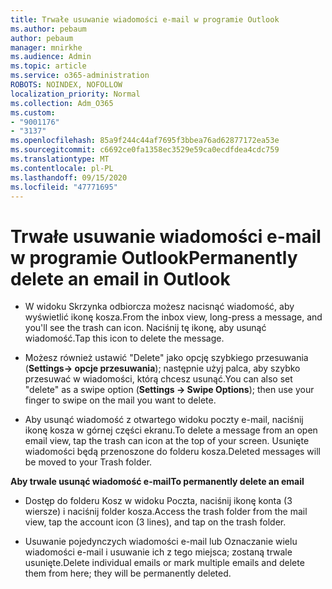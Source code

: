```yaml
---
title: Trwałe usuwanie wiadomości e-mail w programie Outlook
ms.author: pebaum
author: pebaum
manager: mnirkhe
ms.audience: Admin
ms.topic: article
ms.service: o365-administration
ROBOTS: NOINDEX, NOFOLLOW
localization_priority: Normal
ms.collection: Adm_O365
ms.custom:
- "9001176"
- "3137"
ms.openlocfilehash: 85a9f244c44af7695f3bbea76ad62877172ea53e
ms.sourcegitcommit: c6692ce0fa1358ec3529e59ca0ecdfdea4cdc759
ms.translationtype: MT
ms.contentlocale: pl-PL
ms.lasthandoff: 09/15/2020
ms.locfileid: "47771695"
---
```

# <a name="permanently-delete-an-email-in-outlook"></a><span data-ttu-id="b5a82-102">Trwałe usuwanie wiadomości e-mail w programie Outlook</span><span class="sxs-lookup"><span data-stu-id="b5a82-102">Permanently delete an email in Outlook</span></span>

- <span data-ttu-id="b5a82-103">W widoku Skrzynka odbiorcza możesz nacisnąć wiadomość, aby wyświetlić ikonę kosza.</span><span class="sxs-lookup"><span data-stu-id="b5a82-103">From the inbox view, long-press a message, and you'll see the trash can icon.</span></span> <span data-ttu-id="b5a82-104">Naciśnij tę ikonę, aby usunąć wiadomość.</span><span class="sxs-lookup"><span data-stu-id="b5a82-104">Tap this icon to delete the message.</span></span>

- <span data-ttu-id="b5a82-105">Możesz również ustawić "Delete" jako opcję szybkiego przesuwania (**Settings-> opcje przesuwania**); następnie użyj palca, aby szybko przesuwać w wiadomości, którą chcesz usunąć.</span><span class="sxs-lookup"><span data-stu-id="b5a82-105">You can also set "delete" as a swipe option (**Settings -> Swipe Options**); then use your finger to swipe on the mail you want to delete.</span></span> 

- <span data-ttu-id="b5a82-106">Aby usunąć wiadomość z otwartego widoku poczty e-mail, naciśnij ikonę kosza w górnej części ekranu.</span><span class="sxs-lookup"><span data-stu-id="b5a82-106">To delete a message from an open email view, tap the trash can icon at the top of your screen.</span></span> <span data-ttu-id="b5a82-107">Usunięte wiadomości będą przenoszone do folderu kosza.</span><span class="sxs-lookup"><span data-stu-id="b5a82-107">Deleted messages will be moved to your Trash folder.</span></span> 

<span data-ttu-id="b5a82-108">**Aby trwale usunąć wiadomość e-mail**</span><span class="sxs-lookup"><span data-stu-id="b5a82-108">**To permanently delete an email**</span></span>

- <span data-ttu-id="b5a82-109">Dostęp do folderu Kosz w widoku Poczta, naciśnij ikonę konta (3 wiersze) i naciśnij folder kosza.</span><span class="sxs-lookup"><span data-stu-id="b5a82-109">Access the trash folder from the mail view, tap the account icon (3 lines), and tap on the trash folder.</span></span>

- <span data-ttu-id="b5a82-110">Usuwanie pojedynczych wiadomości e-mail lub Oznaczanie wielu wiadomości e-mail i usuwanie ich z tego miejsca; zostaną trwale usunięte.</span><span class="sxs-lookup"><span data-stu-id="b5a82-110">Delete individual emails or mark multiple emails and delete them from here; they will be permanently deleted.</span></span>